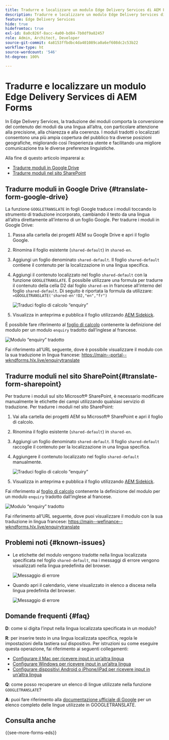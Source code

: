 ```yaml
---
title: Tradurre e localizzare un modulo Edge Delivery Services di AEM Forms
description: Tradurre e localizzare un modulo Edge Delivery Services di AEM Forms
feature: Edge Delivery Services
hide: true
hidefromtoc: true
exl-id: 8a0c826f-8acc-4a00-bd84-7b0df9a82457
role: Admin, Architect, Developer
source-git-commit: 4a8153ffbdbc4da401089ca0a6ef608dc2c53b22
workflow-type: ht
source-wordcount: '546'
ht-degree: 100%

---
```



# Tradurre e localizzare un modulo Edge Delivery Services di AEM Forms

In Edge Delivery Services, la traduzione dei moduli comporta la conversione del contenuto dei moduli da una lingua all’altra, con particolare attenzione alla precisione, alla chiarezza e alla coerenza. I moduli tradotti o localizzati consentono una più ampia copertura del pubblico tra diverse posizioni geografiche, migliorando così l’esperienza utente e facilitando una migliore comunicazione tra le diverse preferenze linguistiche.


Alla fine di questo articolo imparerai a:

* [Tradurre moduli in Google Drive](#translate-form-google-drive)
* [Tradurre moduli nel sito SharePoint](#translate-form-sharepoint)

## Tradurre moduli in Google Drive {#translate-form-google-drive}

La funzione `GOOGLETRANSLATE` in fogli Google traduce i moduli toccando lo strumento di traduzione incorporato, cambiando il testo da una lingua all’altra direttamente all’interno di un foglio Google. Per tradurre i moduli in Google Drive:

1. Passa alla cartella dei progetti AEM su Google Drive e apri il foglio Google.
2. Rinomina il foglio esistente (`shared-default`) in `shared-en`.
3. Aggiungi un foglio denominato `shared-default`. Il foglio `shared-default` contiene il contenuto per la localizzazione in una lingua specifica.
4. Aggiungi il contenuto localizzato nel foglio `shared-default` con la funzione `GOOGLETRANSLATE`.
È possibile utilizzare una formula per tradurre il contenuto della cella D2 dal foglio `shared-en` in francese all’interno del foglio `shared-default`. Di seguito è riportata la formula da utilizzare:
   `=GOOGLETRANSLATE('shared-en'!D2,"en","fr")`

   ![Traduci foglio di calcolo “enquiry”](/help/forms/assets/translate-enquiry-spreadsheet.png)

5. Visualizza in anteprima e pubblica il foglio utilizzando [AEM Sidekick](https://www.aem.live/developer/tutorial#preview-and-publish-your-content).

È possibile fare riferimento al [foglio di calcolo](/help/forms/assets/enquirytranslate.xlsx) contenente la definizione del modulo per un modulo `enquiry` tradotto dall’inglese al francese.

![Modulo “enquiry” tradotto](/help/forms/assets/translate-form-french.png)

Fai riferimento all’URL seguente, dove è possibile visualizzare il modulo con la sua traduzione in lingua francese:
https://main--portal--wkndforms.hlx.live/enquirytranslate

## Tradurre moduli nel sito SharePoint{#translate-form-sharepoint}

Per tradurre i moduli sul sito Microsoft® SharePoint, è necessario modificare manualmente le etichette dei campi utilizzando qualsiasi servizio di traduzione. Per tradurre i moduli nel sito SharePoint:

1. Vai alla cartella dei progetti AEM su Microsoft® SharePoint e apri il foglio di calcolo.
2. Rinomina il foglio esistente (`shared-default`) in `shared-en`.
3. Aggiungi un foglio denominato `shared-default`. Il foglio `shared-default` raccoglie il contenuto per la localizzazione in una lingua specifica.
4. Aggiungere il contenuto localizzato nel foglio `shared-default` manualmente.

   ![Traduci foglio di calcolo “enquiry”](/help/forms/assets/translate-enquiry-sp-spreadsheet.png)

5. Visualizza in anteprima e pubblica il foglio utilizzando [AEM Sidekick](https://www.aem.live/developer/tutorial#preview-and-publish-your-content).

Fai riferimento al [foglio di calcolo](/help/forms/assets/enquirytranslate-sp.xlsx) contenente la definizione del modulo per un modulo `enquiry` tradotto dall’inglese al francese.

![Modulo “enquiry” tradotto](/help/forms/assets/translate-form-french.png)

Fai riferimento all’URL seguente, dove puoi visualizzare il modulo con la sua traduzione in lingua francese:
https://main--wefinance--wkndforms.hlx.live/enquirytranslate

## Problemi noti {#known-issues}

* Le etichette del modulo vengono tradotte nella lingua localizzata specificata nel foglio `shared-default`, ma i messaggi di errore vengono visualizzati nella lingua predefinita del browser.

  ![Messaggio di errore](/help/forms/assets/translate-error-message.png)

* Quando apri il calendario, viene visualizzato in elenco a discesa nella lingua predefinita del browser.

  ![Messaggio di errore](/help/forms/assets/translate-calender-display.png)


## Domande frequenti {#faq}

**D**: come si digita l’input nella lingua localizzata specificata in un modulo?

**R**: per inserire testo in una lingua localizzata specifica, regola le impostazioni della tastiera sul dispositivo. Per istruzioni su come eseguire questa operazione, fai riferimento ai seguenti collegamenti:

* [Configurare il Mac per ricevere input in un’altra lingua](https://support.apple.com/en-in/guide/mac-help/mchlp1406/mac)
* [Configurare Windows per ricevere input in un’altra lingua](https://support.microsoft.com/en-us/windows/manage-the-input-and-display-language-settings-in-windows-12a10cb4-8626-9b77-0ccb-5013e0c7c7a2#:~:text=Select%20the%20Start%20%3E%20Settings%20%3E%20Time,you%20want%2C%20then%20select%20Options)
* [Configurare dispositivi Android o iPhone/iPad per ricevere input in un’altra lingua](https://support.google.com/gboard/answer/7068494?hl=en&amp;co=GENIE.Platform%3DAndroid)


**Q**: come posso recuperare un elenco di lingue utilizzate nella funzione `GOOGLETRANSLATE`?

**A**: puoi fare riferimento alla [documentazione ufficiale di Google](https://cloud.google.com/translate/docs/languages) per un elenco completo delle lingue utilizzate in GOOGLETRANSLATE.

## Consulta anche

{{see-more-forms-eds}}

